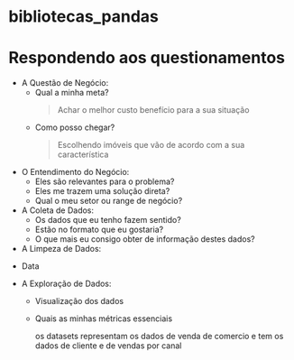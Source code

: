 # bibliotecas_pandas
# Respondendo aos questionamentos

* A Questão de Negócio:
  - Qual a minha meta?
    > Achar o melhor custo benefício para a sua situação
  - Como posso chegar?
    > Escolhendo imóveis que vão de acordo com a sua característica
* O Entendimento do Negócio:
  - Eles são relevantes para o problema?
  - Eles me trazem uma solução direta?
  - Qual o meu setor ou range de negócio?
* A Coleta de Dados:
  - Os dados que eu tenho fazem sentido?
  - Estão no formato que eu gostaria?
  - O que mais eu consigo obter de informação destes dados?
* A Limpeza de Dados:
- Data
* A Exploração de Dados:
  - Visualização dos dados
  - Quais as minhas métricas essenciais
 
    os datasets representam os dados de venda de comercio e tem os dados de cliente e de vendas por canal
